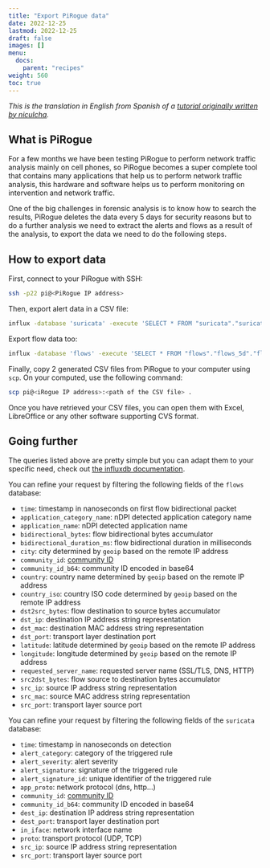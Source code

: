 ```yaml
---
title: "Export PiRogue data"
date: 2022-12-25
lastmod: 2022-12-25
draft: false
images: []
menu:
  docs:
    parent: "recipes"
weight: 560
toc: true
---
```


*This is the translation in English from Spanish of a [tutorial originally written by niculcha](https://blog.codigosur.org/pirogue).*

## What is PiRogue 

For a few months we have been testing PiRogue to perform network traffic analysis mainly on cell phones, so PiRogue becomes a super complete tool that contains many applications that help us to perform network traffic analysis, this hardware and software helps us to perform monitoring on intervention and network traffic.

One of the big challenges in forensic analysis is to know how to search the results, PiRogue deletes the data every 5 days for security reasons but to do a further analysis we need to extract the alerts and flows as a result of the analysis, to export the data we need to do the following steps.

## How to export data

First, connect to your PiRogue with SSH:
```bash
ssh -p22 pi@<PiRogue IP address> 
```

Then, export alert data in a CSV file:
```bash
influx -database 'suricata' -execute 'SELECT * FROM "suricata"."suricata_5d"."alert"' -format 'csv'  alerts-`date +"%Y-%m- %d"`.csv
```

Export flow data too:
```bash
influx -database 'flows' -execute 'SELECT * FROM "flows"."flows_5d"."flow"' -format 'csv'  flows-`date +"%Y-%m- %d"`.csv
```

Finally, copy 2 generated CSV files from PiRogue to your computer using `scp`. On your computed, use the following command:
```bash
scp pi@<iRogue IP address>:<path of the CSV file> .
```

Once you have retrieved your CSV files, you can open them with Excel, LibreOffice or any other software supporting CVS format.

## Going further

The queries listed above are pretty simple but you can adapt them to your specific need, check out [the influxdb documentation](https://docs.influxdata.com/influxdb/cloud/query-data/influxql/explore-data/).

You can refine your request by filtering the following fields of the `flows` database:
* `time`: timestamp in nanoseconds on first flow bidirectional packet
* `application_category_name`: nDPI detected application category name
* `application_name`: nDPI detected application name
* `bidirectional_bytes`: flow bidirectional bytes accumulator
* `bidirectional_duration_ms`: flow bidirectional duration in milliseconds
* `city`: city determined by `geoip` based on the remote IP address
* `community_id`: [community ID](https://github.com/corelight/community-id-spec)
* `community_id_b64`: community ID encoded in base64
* `country`: country name determined by `geoip` based on the remote IP address
* `country_iso`: country ISO code determined by `geoip` based on the remote IP address
* `dst2src_bytes`: flow destination to source bytes accumulator
* `dst_ip`: destination IP address string representation
* `dst_mac`: destination MAC address string representation
* `dst_port`: transport layer destination port
* `latitude`: latitude determined by `geoip` based on the remote IP address
* `longitude`: longitude determined by `geoip` based on the remote IP address
* `requested_server_name`: requested server name (SSL/TLS, DNS, HTTP)
* `src2dst_bytes`: flow source to destination bytes accumulator
* `src_ip`: source IP address string representation
* `src_mac`: source MAC address string representation
* `src_port`: transport layer source port

You can refine your request by filtering the following fields of the `suricata` database:

* `time`: timestamp in nanoseconds on detection
* `alert_category`: category of the triggered rule
* `alert_severity`: alert severity
* `alert_signature`: signature of the triggered rule
* `alert_signature_id`: unique identifier of the triggered rule
* `app_proto`: network protocol (dns, http...)
* `community_id`: [community ID](https://github.com/corelight/community-id-spec)
* `community_id_b64`: community ID encoded in base64
* `dest_ip`: destination IP address string representation
* `dest_port`: transport layer destination port
* `in_iface`: network interface name
* `proto`: transport protocol (UDP, TCP)
* `src_ip`: source IP address string representation
* `src_port`: transport layer source port
